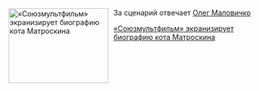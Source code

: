 <!--2025-09-21 11:45:33-->
<div class="yb">
  <div class="rss kino_kino"><a href="https://www.kino-teatr.ru/kino/news/y2025/9-21/39047/" title="«Союзмультфильм» экранизирует биографию кота Матроскина"><img src="https://www.kino-teatr.ru/news/7/4/39047/poster.jpg" width="196" height="147" align="left" hspace="5" style="margin: 0px 10px 0px 5px" alt="«Союзмультфильм» экранизирует биографию кота Матроскина"/></a>За сценарий отвечает <a href=https://www.kino-teatr.ru/kino/screenwriter/ros/20338/bio/ target=_blank>Олег Маловичко</a> <p class="titl"><a href="https://www.kino-teatr.ru/kino/news/y2025/9-21/39047/">«Союзмультфильм» экранизирует биографию кота Матроскина</a></p></div>
</div>

